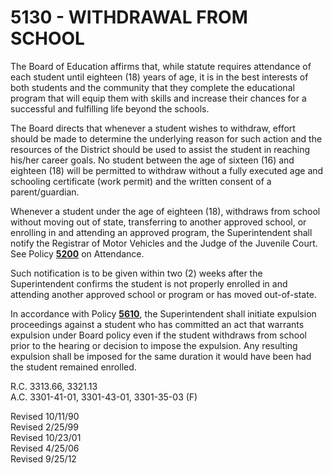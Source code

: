 5130 - WITHDRAWAL FROM SCHOOL
=============================

The Board of Education affirms that, while statute requires attendance
of each student until eighteen (18) years of age, it is in the best
interests of both students and the community that they complete the
educational program that will equip them with skills and increase their
chances for a successful and fulfilling life beyond the schools.

The Board directs that whenever a student wishes to withdraw, effort
should be made to determine the underlying reason for such action and
the resources of the District should be used to assist the student in
reaching his/her career goals. No student between the age of sixteen
(16) and eighteen (18) will be permitted to withdraw without a fully
executed age and schooling certificate (work permit) and the written
consent of a parent/guardian.

Whenever a student under the age of eighteen (18), withdraws from school
without moving out of state, transferring to another approved school, or
enrolling in and attending an approved program, the Superintendent shall
notify the Registrar of Motor Vehicles and the Judge of the Juvenile
Court. See Policy [**5200**](po5200.htm) on Attendance.

Such notification is to be given within two (2) weeks after the
Superintendent confirms the student is not properly enrolled in and
attending another approved school or program or has moved out-of-state.

In accordance with Policy [**5610**](po5610.htm), the Superintendent
shall initiate expulsion proceedings against a student who has committed
an act that warrants expulsion under Board policy even if the student
withdraws from school prior to the hearing or decision to impose the
expulsion. Any resulting expulsion shall be imposed for the same
duration it would have been had the student remained enrolled.

R.C. 3313.66, 3321.13\
 A.C. 3301-41-01, 3301-43-01, 3301-35-03 (F)

Revised 10/11/90\
 Revised 2/25/99\
 Revised 10/23/01\
 Revised 4/25/06\
 Revised 9/25/12
